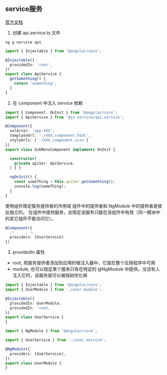 ## service服务 

[官方文档](https://angular.cn/guide/providers)
1. 创建 api.service.ts 文件
```shell
ng g service api
```
```typescript
import { Injectable } from '@angular/core';

@Injectable({
  providedIn: 'root',
})
export class ApiService {
  getSomething() {
    return 'something';
  }
}
```

2. 在 component 中注入 service 依赖
```typescript
import { Component, OnInit } from '@angular/core';
import { ApiService } from '@jc-service/api.service';

@Component({
  selector: 'app-XXX',
  templateUrl: './XXX.component.html',
  styleUrls: ['./XXX.component.scss']
})
export class SubMenuComponent implements OnInit {

  constructor(
    private apiSer: ApiService,
  ) { }

  ngOnInit() {
    const someThing = this.apiSer.getSomething();
    cosnole.log(someThing);
  }
}
```
使用组件限定服务提供者的作用域
组件中的提供者和 NgModule 中的提供者是彼此独立的。
在组件中提供服务，会限定该服务只能在该组件中有效（同一模块中的其它组件不能访问它）。
```typescript
@Component({
  /* . . . */
  providers: [UserService]
})
```

3. providedIn 属性
  - root, 把服务提供者添加到应用的根注入器中，它就在整个应用程序中可用
  - module, 也可以规定某个服务只有在特定的 @NgModule 中提供。当没有人注入它时，该服务就可以被摇树优化掉
```typescript
import { Injectable } from '@angular/core';
import { UserModule } from './user.module';

@Injectable({
  providedIn: UserModule,
  providedIn: 'root,
})
export class UserService {
}
```
```typescript
import { NgModule } from '@angular/core';

import { UserService } from './user.service';

@NgModule({
  providers: [UserService],
})
export class UserModule {
}
```
